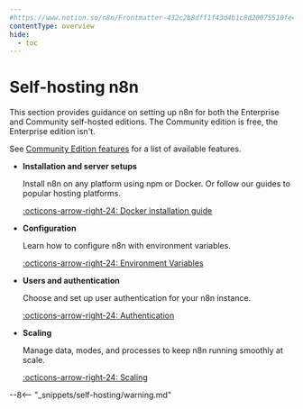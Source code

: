 ```yaml
---
#https://www.notion.so/n8n/Frontmatter-432c2b8dff1f43d4b1c8d20075510fe4
contentType: overview
hide:
  - toc
---
```


# Self-hosting n8n

This section provides guidance on setting up n8n for both the Enterprise and Community self-hosted editions. The Community edition is free, the Enterprise edition isn't. 

See [Community Edition features](/hosting/Community-Edition-features/) for a list of available features. 

<div class="grid-cards-vertical cards" markdown>

- __Installation and server setups__

	Install n8n on any platform using npm or Docker. Or follow our guides to popular hosting platforms.

	[:octicons-arrow-right-24: Docker installation guide](/hosting/installation/docker/)

- __Configuration__

	Learn how to configure n8n with environment variables.

	[:octicons-arrow-right-24: Environment Variables](/hosting/configuration/environment-variables/)

- __Users and authentication__

	Choose and set up user authentication for your n8n instance.

	[:octicons-arrow-right-24: Authentication](/hosting/configuration/user-management-self-hosted/)

- __Scaling__

	Manage data, modes, and processes to keep n8n running smoothly at scale.

	[:octicons-arrow-right-24: Scaling](/hosting/scaling/queue-mode/)

</div>

--8<-- "_snippets/self-hosting/warning.md"
